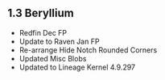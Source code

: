 ## 1.3 Beryllium

- Redfin Dec FP
- Update to Raven Jan FP
- Re-arrange Hide Notch Rounded Corners
- Updated Misc Blobs
- Updated to Lineage Kernel 4.9.297 

